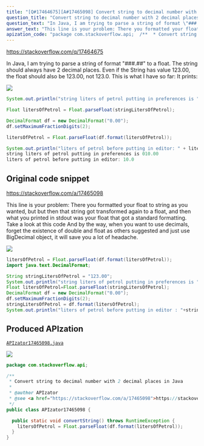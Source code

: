 ```yaml
---
title: "[Q#17464675][A#17465098] Convert string to decimal number with 2 decimal places in Java"
question_title: "Convert string to decimal number with 2 decimal places in Java"
question_text: "In Java, I am trying to parse a string of format \"###.##\" to a float.  The string should always have 2 decimal places. Even if the String has value 123.00, the float should also be 123.00, not 123.0. This is what I have so far: It prints:"
answer_text: "This line is your problem: There you formatted your float to string as you wanted, but but then that string got transformed again to a float, and then what you printed in stdout was  your float that got a standard formatting. Take a look at this code And by the way, when you want to use decimals, forget the existence of double and float as others suggested and just use BigDecimal object, it will save you a lot of headache."
apization_code: "package com.stackoverflow.api;  /**  * Convert string to decimal number with 2 decimal places in Java  *  * @author APIzator  * @see <a href=\"https://stackoverflow.com/a/17465098\">https://stackoverflow.com/a/17465098</a>  */ public class APIzator17465098 {    public static void convertString() throws RuntimeException {     litersOfPetrol = Float.parseFloat(df.format(litersOfPetrol));   } }"
---
```


https://stackoverflow.com/q/17464675

In Java, I am trying to parse a string of format &quot;###.##&quot; to a float.  The string should always have 2 decimal places.
Even if the String has value 123.00, the float should also be 123.00, not 123.0.
This is what I have so far:
It prints:


<div class="code-logo"><img src="/stackoverflow.png" /></div>

```java
System.out.println("string liters of petrol putting in preferences is " + stringLitersOfPetrol);

Float litersOfPetrol = Float.parseFloat(stringLitersOfPetrol);

DecimalFormat df = new DecimalFormat("0.00");
df.setMaximumFractionDigits(2);

litersOfPetrol = Float.parseFloat(df.format(litersOfPetrol));

System.out.println("liters of petrol before putting in editor: " + litersOfPetrol);
string liters of petrol putting in preferences is 010.00 
liters of petrol before putting in editor: 10.0
```


## Original code snippet

https://stackoverflow.com/a/17465098

This line is your problem:
There you formatted your float to string as you wanted, but but then that string got transformed again to a float, and then what you printed in stdout was  your float that got a standard formatting. Take a look at this code
And by the way, when you want to use decimals, forget the existence of double and float as others suggested and just use BigDecimal object, it will save you a lot of headache.

<div class="code-logo"><img src="/stackoverflow.png" /></div>

```java
litersOfPetrol = Float.parseFloat(df.format(litersOfPetrol));
import java.text.DecimalFormat;

String stringLitersOfPetrol = "123.00";
System.out.println("string liters of petrol putting in preferences is "+stringLitersOfPetrol);
Float litersOfPetrol=Float.parseFloat(stringLitersOfPetrol);
DecimalFormat df = new DecimalFormat("0.00");
df.setMaximumFractionDigits(2);
stringLitersOfPetrol = df.format(litersOfPetrol);
System.out.println("liters of petrol before putting in editor : "+stringLitersOfPetrol);
```

## Produced APIzation

[`APIzator17465098.java`](https://github.com/pasqualesalza/apization-temp-data/raw/master/search/APIzator17465098.java)

<div class="code-logo"><img src="/apizator.png" /></div>

```java
package com.stackoverflow.api;

/**
 * Convert string to decimal number with 2 decimal places in Java
 *
 * @author APIzator
 * @see <a href="https://stackoverflow.com/a/17465098">https://stackoverflow.com/a/17465098</a>
 */
public class APIzator17465098 {

  public static void convertString() throws RuntimeException {
    litersOfPetrol = Float.parseFloat(df.format(litersOfPetrol));
  }
}

```